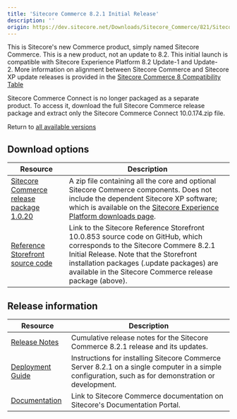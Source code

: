 ```yaml
---
title: 'Sitecore Commerce 8.2.1 Initial Release'
description: ''
origin: https://dev.sitecore.net/Downloads/Sitecore_Commerce/821/Sitecore_Commerce_821.aspx
---
```


This is Sitecore's new Commerce product, simply named Sitecore Commerce. This is a new product, not an update to 8.2. This initial launch is compatible with Sitecore Experience Platform 8.2 Update-1 and Update-2. More information on alignment between Sitecore Commerce and Sitecore XP update releases is provided in the [Sitecore Commerce 8 Compatibility Table](https://kb.sitecore.net/articles/316437)

Sitecore Commerce Connect is no longer packaged as a separate product. To access it, download the full Sitecore Commerce release package and extract only the Sitecore Commerce Connect 10.0.174.zip file.

Return to [all available versions](/downloads/Sitecore_Commerce)

## Download options

| Resource                                                                                                                                                                           | Description                                                                                                                                                                                                                                                                  |
| ---------------------------------------------------------------------------------------------------------------------------------------------------------------------------------- | ---------------------------------------------------------------------------------------------------------------------------------------------------------------------------------------------------------------------------------------------------------------------------- |
| [Sitecore Commerce release package 1.0.20](https://scdp.blob.core.windows.net/downloads/Sitecore%20Commerce/821/Sitecore%20Commerce%20821/Secure/SitecoreCommerce8.2.1_1.0.20.zip) | A zip file containing all the core and optional Sitecore Commerce components. Does not include the dependent Sitecore XP software; which is available on the [Sitecore Experience Platform downloads page](/downloads/Sitecore_Experience_Platform).                         |
| [Reference Storefront source code](https://github.com/Sitecore/Reference-Storefront/releases/tag/10.0.853)                                                                         | Link to the Sitecore Reference Storefront 10.0.853 source code on GitHub, which corresponds to the Sitecore Commere 8.2.1 Initial Release. Note that the Storefront installation packages (.update packages) are available in the Sitecore Commerce release package (above). |

## Release information

| Resource                                                                                              | Description                                                                                                                                          |
| ----------------------------------------------------------------------------------------------------- | ---------------------------------------------------------------------------------------------------------------------------------------------------- |
| [Release Notes](http://commercesdn.sitecore.net/SitecoreCommerce/ReleaseNotes/en-us/index.html)       | Cumulative release notes for the Sitecore Commerce 8.2.1 release and its updates.                                                                    |
| [Deployment Guide](http://commercesdn.sitecore.net/SitecoreCommerce/DeploymentGuide/en-us/index.html) | Instructions for installing Sitecore Commerce Server 8.2.1 on a single computer in a simple configuration, such as for demonstration or development. |
| [Documentation](https://doc.sitecore.com)                                                             | Link to Sitecore Commerce documentation on Sitecore's Documentation Portal.                                                                          |
